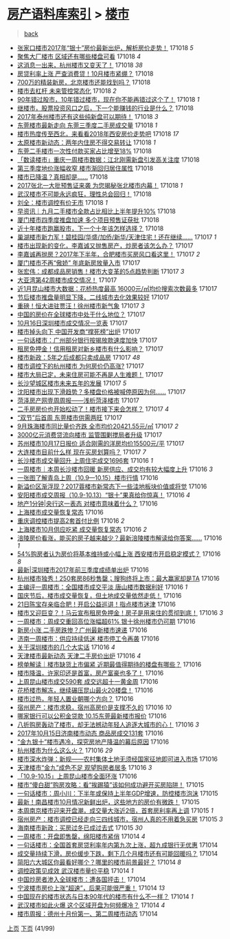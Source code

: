 [房产语料库索引](../../README.md)  > [楼市](楼市.md)
====
> [back](../README.md)

- [张家口楼市2017年“银十”房价最新出炉，解析房价走势！](http://jkwz.applinzi.com/ittc/7025810532173612049.html#%E5%BC%A0%E5%AE%B6%E5%8F%A3%E6%A5%BC%E5%B8%822017%E5%B9%B4%E2%80%9C%E9%93%B6%E5%8D%81%E2%80%9D%E6%88%BF%E4%BB%B7%E6%9C%80%E6%96%B0%E5%87%BA%E7%82%89%EF%BC%8C%E8%A7%A3%E6%9E%90%E6%88%BF%E4%BB%B7%E8%B5%B0%E5%8A%BF%EF%BC%81) 171018 *5* 
- [聚焦大厂楼市 区域还有哪些楼盘可看](http://jkwz.applinzi.com/ittc/7025805101132940304.html#%E8%81%9A%E7%84%A6%E5%A4%A7%E5%8E%82%E6%A5%BC%E5%B8%82+%E5%8C%BA%E5%9F%9F%E8%BF%98%E6%9C%89%E5%93%AA%E4%BA%9B%E6%A5%BC%E7%9B%98%E5%8F%AF%E7%9C%8B) 171018 *4* 
- [这消息一出来，杭州楼市又变天了！](http://jkwz.applinzi.com/ittc/7025796052194706448.html#%E8%BF%99%E6%B6%88%E6%81%AF%E4%B8%80%E5%87%BA%E6%9D%A5%EF%BC%8C%E6%9D%AD%E5%B7%9E%E6%A5%BC%E5%B8%82%E5%8F%88%E5%8F%98%E5%A4%A9%E4%BA%86%EF%BC%81) 171018 *38* 
- [房贷利率上涨 严查消费贷！10月楼市紧绷？](http://jkwz.applinzi.com/ittc/7025767428016047121.html#%E6%88%BF%E8%B4%B7%E5%88%A9%E7%8E%87%E4%B8%8A%E6%B6%A8+%E4%B8%A5%E6%9F%A5%E6%B6%88%E8%B4%B9%E8%B4%B7%EF%BC%8110%E6%9C%88%E6%A5%BC%E5%B8%82%E7%B4%A7%E7%BB%B7%EF%BC%9F) 171018  
- [700万的精装新房，北京楼市还能找到吗？](http://jkwz.applinzi.com/ittc/7025762491064386576.html#700%E4%B8%87%E7%9A%84%E7%B2%BE%E8%A3%85%E6%96%B0%E6%88%BF%EF%BC%8C%E5%8C%97%E4%BA%AC%E6%A5%BC%E5%B8%82%E8%BF%98%E8%83%BD%E6%89%BE%E5%88%B0%E5%90%97%EF%BC%9F) 171018  
- [楼市去杠杆 未来管控常态化](http://jkwz.applinzi.com/ittc/7025751022788674577.html#%E6%A5%BC%E5%B8%82%E5%8E%BB%E6%9D%A0%E6%9D%86+%E6%9C%AA%E6%9D%A5%E7%AE%A1%E6%8E%A7%E5%B8%B8%E6%80%81%E5%8C%96) 171018 *2* 
- [90年错过股市，10年错过楼市，现在你不能再错过这个了！](http://jkwz.applinzi.com/ittc/7025740260833756177.html#90%E5%B9%B4%E9%94%99%E8%BF%87%E8%82%A1%E5%B8%82%EF%BC%8C10%E5%B9%B4%E9%94%99%E8%BF%87%E6%A5%BC%E5%B8%82%EF%BC%8C%E7%8E%B0%E5%9C%A8%E4%BD%A0%E4%B8%8D%E8%83%BD%E5%86%8D%E9%94%99%E8%BF%87%E8%BF%99%E4%B8%AA%E4%BA%86%EF%BC%81) 171018 *1* 
- [继楼市，股票投资风口之后，下一个能赚钱的行业是什么？](http://jkwz.applinzi.com/ittc/7025420181281702929.html#%E7%BB%A7%E6%A5%BC%E5%B8%82%EF%BC%8C%E8%82%A1%E7%A5%A8%E6%8A%95%E8%B5%84%E9%A3%8E%E5%8F%A3%E4%B9%8B%E5%90%8E%EF%BC%8C%E4%B8%8B%E4%B8%80%E4%B8%AA%E8%83%BD%E8%B5%9A%E9%92%B1%E7%9A%84%E8%A1%8C%E4%B8%9A%E6%98%AF%E4%BB%80%E4%B9%88%EF%BC%9F) 171018  
- [2017年泰州楼市还有这些纯新盘可以期待！](http://jkwz.applinzi.com/ittc/7025728841824338961.html#2017%E5%B9%B4%E6%B3%B0%E5%B7%9E%E6%A5%BC%E5%B8%82%E8%BF%98%E6%9C%89%E8%BF%99%E4%BA%9B%E7%BA%AF%E6%96%B0%E7%9B%98%E5%8F%AF%E4%BB%A5%E6%9C%9F%E5%BE%85%EF%BC%81) 171018 *3* 
- [东莞楼市最新走向 东莞三季度二手房成交量](http://jkwz.applinzi.com/ittc/7025722983581221905.html#%E4%B8%9C%E8%8E%9E%E6%A5%BC%E5%B8%82%E6%9C%80%E6%96%B0%E8%B5%B0%E5%90%91+%E4%B8%9C%E8%8E%9E%E4%B8%89%E5%AD%A3%E5%BA%A6%E4%BA%8C%E6%89%8B%E6%88%BF%E6%88%90%E4%BA%A4%E9%87%8F) 171018 *1* 
- [楼市热度传至西北，来看看2018年西安房价走势吧](http://jkwz.applinzi.com/ittc/7025719871550260241.html#%E6%A5%BC%E5%B8%82%E7%83%AD%E5%BA%A6%E4%BC%A0%E8%87%B3%E8%A5%BF%E5%8C%97%EF%BC%8C%E6%9D%A5%E7%9C%8B%E7%9C%8B2018%E5%B9%B4%E8%A5%BF%E5%AE%89%E6%88%BF%E4%BB%B7%E8%B5%B0%E5%8A%BF%E5%90%A7) 171018 *17* 
- [太原楼市新动态：两年内住房不得交易转让](http://jkwz.applinzi.com/ittc/7025715392184583185.html#%E5%A4%AA%E5%8E%9F%E6%A5%BC%E5%B8%82%E6%96%B0%E5%8A%A8%E6%80%81%EF%BC%9A%E4%B8%A4%E5%B9%B4%E5%86%85%E4%BD%8F%E6%88%BF%E4%B8%8D%E5%BE%97%E4%BA%A4%E6%98%93%E8%BD%AC%E8%AE%A9) 171018 *1* 
- [东莞二手楼市一次性付款买家占比增至18%](http://jkwz.applinzi.com/ittc/7025714819141993489.html#%E4%B8%9C%E8%8E%9E%E4%BA%8C%E6%89%8B%E6%A5%BC%E5%B8%82%E4%B8%80%E6%AC%A1%E6%80%A7%E4%BB%98%E6%AC%BE%E4%B9%B0%E5%AE%B6%E5%8D%A0%E6%AF%94%E5%A2%9E%E8%87%B318%25) 171018  
- [「数读楼市」重庆一周楼市数据：江北刚需新盘引发高关注度](http://jkwz.applinzi.com/ittc/7025710342531974160.html#%E3%80%8C%E6%95%B0%E8%AF%BB%E6%A5%BC%E5%B8%82%E3%80%8D%E9%87%8D%E5%BA%86%E4%B8%80%E5%91%A8%E6%A5%BC%E5%B8%82%E6%95%B0%E6%8D%AE%EF%BC%9A%E6%B1%9F%E5%8C%97%E5%88%9A%E9%9C%80%E6%96%B0%E7%9B%98%E5%BC%95%E5%8F%91%E9%AB%98%E5%85%B3%E6%B3%A8%E5%BA%A6) 171018  
- [第三季度地价涨幅收窄 楼市渐回归居住属性](http://jkwz.applinzi.com/ittc/7025709647414166544.html#%E7%AC%AC%E4%B8%89%E5%AD%A3%E5%BA%A6%E5%9C%B0%E4%BB%B7%E6%B6%A8%E5%B9%85%E6%94%B6%E7%AA%84+%E6%A5%BC%E5%B8%82%E6%B8%90%E5%9B%9E%E5%BD%92%E5%B1%85%E4%BD%8F%E5%B1%9E%E6%80%A7) 171018  
- [楼市已降温？真相却是……](http://jkwz.applinzi.com/ittc/7025707151060894737.html#%E6%A5%BC%E5%B8%82%E5%B7%B2%E9%99%8D%E6%B8%A9%EF%BC%9F%E7%9C%9F%E7%9B%B8%E5%8D%B4%E6%98%AF%E2%80%A6%E2%80%A6) 171018  
- [2017张北一大批预售证来袭 为您揭秘张北楼市内幕！](http://jkwz.applinzi.com/ittc/7025701520794977297.html#2017%E5%BC%A0%E5%8C%97%E4%B8%80%E5%A4%A7%E6%89%B9%E9%A2%84%E5%94%AE%E8%AF%81%E6%9D%A5%E8%A2%AD+%E4%B8%BA%E6%82%A8%E6%8F%AD%E7%A7%98%E5%BC%A0%E5%8C%97%E6%A5%BC%E5%B8%82%E5%86%85%E5%B9%95%EF%BC%81) 171018 *1* 
- [武汉楼市不可能永远疯狂，理性总会回归！](http://jkwz.applinzi.com/ittc/7025693065086501904.html#%E6%AD%A6%E6%B1%89%E6%A5%BC%E5%B8%82%E4%B8%8D%E5%8F%AF%E8%83%BD%E6%B0%B8%E8%BF%9C%E7%96%AF%E7%8B%82%EF%BC%8C%E7%90%86%E6%80%A7%E6%80%BB%E4%BC%9A%E5%9B%9E%E5%BD%92%EF%BC%81) 171018  
- [刘全：楼市调控有价无市](http://jkwz.applinzi.com/ittc/7025692498951930897.html#%E5%88%98%E5%85%A8%EF%BC%9A%E6%A5%BC%E5%B8%82%E8%B0%83%E6%8E%A7%E6%9C%89%E4%BB%B7%E6%97%A0%E5%B8%82) 171018 *1* 
- [早资讯｜九月二手楼市全款占比相比上半年提升10%](http://jkwz.applinzi.com/ittc/7025692466634818576.html#%E6%97%A9%E8%B5%84%E8%AE%AF%EF%BD%9C%E4%B9%9D%E6%9C%88%E4%BA%8C%E6%89%8B%E6%A5%BC%E5%B8%82%E5%85%A8%E6%AC%BE%E5%8D%A0%E6%AF%94%E7%9B%B8%E6%AF%94%E4%B8%8A%E5%8D%8A%E5%B9%B4%E6%8F%90%E5%8D%8710%25) 171018  
- [厦门楼市四季度推盘加速 多个项目预售证获批](http://jkwz.applinzi.com/ittc/7025673945972474896.html#%E5%8E%A6%E9%97%A8%E6%A5%BC%E5%B8%82%E5%9B%9B%E5%AD%A3%E5%BA%A6%E6%8E%A8%E7%9B%98%E5%8A%A0%E9%80%9F+%E5%A4%9A%E4%B8%AA%E9%A1%B9%E7%9B%AE%E9%A2%84%E5%94%AE%E8%AF%81%E8%8E%B7%E6%89%B9) 171018  
- [近十年楼市跑赢股市，下一个十年该怎样选择？](http://jkwz.applinzi.com/ittc/7025670182050202641.html#%E8%BF%91%E5%8D%81%E5%B9%B4%E6%A5%BC%E5%B8%82%E8%B7%91%E8%B5%A2%E8%82%A1%E5%B8%82%EF%BC%8C%E4%B8%8B%E4%B8%80%E4%B8%AA%E5%8D%81%E5%B9%B4%E8%AF%A5%E6%80%8E%E6%A0%B7%E9%80%89%E6%8B%A9%EF%BC%9F) 171018  
- [巢湖楼市新力军！碧桂园/华盛/加侨/新华/天津住宅！还在继续……](http://jkwz.applinzi.com/ittc/7025552812866536465.html#%E5%B7%A2%E6%B9%96%E6%A5%BC%E5%B8%82%E6%96%B0%E5%8A%9B%E5%86%9B%EF%BC%81%E7%A2%A7%E6%A1%82%E5%9B%AD%2F%E5%8D%8E%E7%9B%9B%2F%E5%8A%A0%E4%BE%A8%2F%E6%96%B0%E5%8D%8E%2F%E5%A4%A9%E6%B4%A5%E4%BD%8F%E5%AE%85%EF%BC%81%E8%BF%98%E5%9C%A8%E7%BB%A7%E7%BB%AD%E2%80%A6%E2%80%A6) 171017 *1* 
- [楼市出现新的变化，李嘉诚又抛售房产，炒房者该怎么办？](http://jkwz.applinzi.com/ittc/7025548140713870352.html#%E6%A5%BC%E5%B8%82%E5%87%BA%E7%8E%B0%E6%96%B0%E7%9A%84%E5%8F%98%E5%8C%96%EF%BC%8C%E6%9D%8E%E5%98%89%E8%AF%9A%E5%8F%88%E6%8A%9B%E5%94%AE%E6%88%BF%E4%BA%A7%EF%BC%8C%E7%82%92%E6%88%BF%E8%80%85%E8%AF%A5%E6%80%8E%E4%B9%88%E5%8A%9E%EF%BC%9F) 171017  
- [李嘉诚再抛房？2017年下半年，合肥楼市买房风口看这里！](http://jkwz.applinzi.com/ittc/7025544698591183889.html#%E6%9D%8E%E5%98%89%E8%AF%9A%E5%86%8D%E6%8A%9B%E6%88%BF%EF%BC%9F2017%E5%B9%B4%E4%B8%8B%E5%8D%8A%E5%B9%B4%EF%BC%8C%E5%90%88%E8%82%A5%E6%A5%BC%E5%B8%82%E4%B9%B0%E6%88%BF%E9%A3%8E%E5%8F%A3%E7%9C%8B%E8%BF%99%E9%87%8C%EF%BC%81) 171017 *2* 
- [厦门楼市不再“傲娇” 年底新房放量入市](http://jkwz.applinzi.com/ittc/7025531848086782992.html#%E5%8E%A6%E9%97%A8%E6%A5%BC%E5%B8%82%E4%B8%8D%E5%86%8D%E2%80%9C%E5%82%B2%E5%A8%87%E2%80%9D+%E5%B9%B4%E5%BA%95%E6%96%B0%E6%88%BF%E6%94%BE%E9%87%8F%E5%85%A5%E5%B8%82) 171017  
- [张宏伟：成都成品房销售！楼市大变革的5点趋势判断](http://jkwz.applinzi.com/ittc/7025479909844190224.html#%E5%BC%A0%E5%AE%8F%E4%BC%9F%EF%BC%9A%E6%88%90%E9%83%BD%E6%88%90%E5%93%81%E6%88%BF%E9%94%80%E5%94%AE%EF%BC%81%E6%A5%BC%E5%B8%82%E5%A4%A7%E5%8F%98%E9%9D%A9%E7%9A%845%E7%82%B9%E8%B6%8B%E5%8A%BF%E5%88%A4%E6%96%AD) 171017 *3* 
- [大亚湾第42周楼市成交情况！](http://jkwz.applinzi.com/ittc/7025459732855391249.html#%E5%A4%A7%E4%BA%9A%E6%B9%BE%E7%AC%AC42%E5%91%A8%E6%A5%BC%E5%B8%82%E6%88%90%E4%BA%A4%E6%83%85%E5%86%B5%EF%BC%81) 171017  
- [近1月昆山楼市大数据：花桥热度最高 16000元/㎡均价搜索次数最多](http://jkwz.applinzi.com/ittc/7025447656648868881.html#%E8%BF%911%E6%9C%88%E6%98%86%E5%B1%B1%E6%A5%BC%E5%B8%82%E5%A4%A7%E6%95%B0%E6%8D%AE%EF%BC%9A%E8%8A%B1%E6%A1%A5%E7%83%AD%E5%BA%A6%E6%9C%80%E9%AB%98+16000%E5%85%83%2F%E3%8E%A1%E5%9D%87%E4%BB%B7%E6%90%9C%E7%B4%A2%E6%AC%A1%E6%95%B0%E6%9C%80%E5%A4%9A) 171017  
- [节后楼市推盘量明显下降，二线城市去化效果较好](http://jkwz.applinzi.com/ittc/7025444106434774033.html#%E8%8A%82%E5%90%8E%E6%A5%BC%E5%B8%82%E6%8E%A8%E7%9B%98%E9%87%8F%E6%98%8E%E6%98%BE%E4%B8%8B%E9%99%8D%EF%BC%8C%E4%BA%8C%E7%BA%BF%E5%9F%8E%E5%B8%82%E5%8E%BB%E5%8C%96%E6%95%88%E6%9E%9C%E8%BE%83%E5%A5%BD) 171017  
- [重磅！恒大进驻贾汪！徐州楼市新气象](http://jkwz.applinzi.com/ittc/7025438678686630928.html#%E9%87%8D%E7%A3%85%EF%BC%81%E6%81%92%E5%A4%A7%E8%BF%9B%E9%A9%BB%E8%B4%BE%E6%B1%AA%EF%BC%81%E5%BE%90%E5%B7%9E%E6%A5%BC%E5%B8%82%E6%96%B0%E6%B0%94%E8%B1%A1) 171017 *3* 
- [中国的房价在全球楼市中处于什么地位？](http://jkwz.applinzi.com/ittc/7025425506491696144.html#%E4%B8%AD%E5%9B%BD%E7%9A%84%E6%88%BF%E4%BB%B7%E5%9C%A8%E5%85%A8%E7%90%83%E6%A5%BC%E5%B8%82%E4%B8%AD%E5%A4%84%E4%BA%8E%E4%BB%80%E4%B9%88%E5%9C%B0%E4%BD%8D%EF%BC%9F) 171017  
- [10月16日深圳楼市成交情况一览表](http://jkwz.applinzi.com/ittc/7025414939777434641.html#10%E6%9C%8816%E6%97%A5%E6%B7%B1%E5%9C%B3%E6%A5%BC%E5%B8%82%E6%88%90%E4%BA%A4%E6%83%85%E5%86%B5%E4%B8%80%E8%A7%88%E8%A1%A8) 171017  
- [楼市掉头向下 中国开发商“撑死榜”出炉](http://jkwz.applinzi.com/ittc/7025411418743112721.html#%E6%A5%BC%E5%B8%82%E6%8E%89%E5%A4%B4%E5%90%91%E4%B8%8B+%E4%B8%AD%E5%9B%BD%E5%BC%80%E5%8F%91%E5%95%86%E2%80%9C%E6%92%91%E6%AD%BB%E6%A6%9C%E2%80%9D%E5%87%BA%E7%82%89) 171017  
- [一句话楼市：广州部分银行按揭放款速度加快](http://jkwz.applinzi.com/ittc/7025409873364386833.html#%E4%B8%80%E5%8F%A5%E8%AF%9D%E6%A5%BC%E5%B8%82%EF%BC%9A%E5%B9%BF%E5%B7%9E%E9%83%A8%E5%88%86%E9%93%B6%E8%A1%8C%E6%8C%89%E6%8F%AD%E6%94%BE%E6%AC%BE%E9%80%9F%E5%BA%A6%E5%8A%A0%E5%BF%AB) 171017  
- [租房免押金！信用租房对新乡楼市有什么影响？](http://jkwz.applinzi.com/ittc/7025405913232573456.html#%E7%A7%9F%E6%88%BF%E5%85%8D%E6%8A%BC%E9%87%91%EF%BC%81%E4%BF%A1%E7%94%A8%E7%A7%9F%E6%88%BF%E5%AF%B9%E6%96%B0%E4%B9%A1%E6%A5%BC%E5%B8%82%E6%9C%89%E4%BB%80%E4%B9%88%E5%BD%B1%E5%93%8D%EF%BC%9F) 171017  
- [楼市新政：5年之后成都只卖成品房](http://jkwz.applinzi.com/ittc/7025390984408597521.html#%E6%A5%BC%E5%B8%82%E6%96%B0%E6%94%BF%EF%BC%9A5%E5%B9%B4%E4%B9%8B%E5%90%8E%E6%88%90%E9%83%BD%E5%8F%AA%E5%8D%96%E6%88%90%E5%93%81%E6%88%BF) 171017 *48* 
- [楼市调控下的杭州楼市 为何房价仍高涨?](http://jkwz.applinzi.com/ittc/7025378604513494033.html#%E6%A5%BC%E5%B8%82%E8%B0%83%E6%8E%A7%E4%B8%8B%E7%9A%84%E6%9D%AD%E5%B7%9E%E6%A5%BC%E5%B8%82+%E4%B8%BA%E4%BD%95%E6%88%BF%E4%BB%B7%E4%BB%8D%E9%AB%98%E6%B6%A8%3F) 171017  
- [楼市大局已定，未来住房可能不再是人生难题！](http://jkwz.applinzi.com/ittc/7025366097199629329.html#%E6%A5%BC%E5%B8%82%E5%A4%A7%E5%B1%80%E5%B7%B2%E5%AE%9A%EF%BC%8C%E6%9C%AA%E6%9D%A5%E4%BD%8F%E6%88%BF%E5%8F%AF%E8%83%BD%E4%B8%8D%E5%86%8D%E6%98%AF%E4%BA%BA%E7%94%9F%E9%9A%BE%E9%A2%98%EF%BC%81) 171017  
- [长沙望城区楼市未来五年的发展](http://jkwz.applinzi.com/ittc/7025094776888755217.html#%E9%95%BF%E6%B2%99%E6%9C%9B%E5%9F%8E%E5%8C%BA%E6%A5%BC%E5%B8%82%E6%9C%AA%E6%9D%A5%E4%BA%94%E5%B9%B4%E7%9A%84%E5%8F%91%E5%B1%95) 171017 *5* 
- [沈阳楼市出现下滑趋势？多楼盘价格被喊停原因为何……](http://jkwz.applinzi.com/ittc/7025361881118802961.html#%E6%B2%88%E9%98%B3%E6%A5%BC%E5%B8%82%E5%87%BA%E7%8E%B0%E4%B8%8B%E6%BB%91%E8%B6%8B%E5%8A%BF%EF%BC%9F%E5%A4%9A%E6%A5%BC%E7%9B%98%E4%BB%B7%E6%A0%BC%E8%A2%AB%E5%96%8A%E5%81%9C%E5%8E%9F%E5%9B%A0%E4%B8%BA%E4%BD%95%E2%80%A6%E2%80%A6) 171017  
- [菏泽房产网壹周周报——浅析菏泽楼市](http://jkwz.applinzi.com/ittc/7025354227164120080.html#%E8%8F%8F%E6%B3%BD%E6%88%BF%E4%BA%A7%E7%BD%91%E5%A3%B9%E5%91%A8%E5%91%A8%E6%8A%A5%E2%80%94%E2%80%94%E6%B5%85%E6%9E%90%E8%8F%8F%E6%B3%BD%E6%A5%BC%E5%B8%82) 171017  
- [二手房房价也开始松动了！楼市接下来会怎样？](http://jkwz.applinzi.com/ittc/7025345605218599953.html#%E4%BA%8C%E6%89%8B%E6%88%BF%E6%88%BF%E4%BB%B7%E4%B9%9F%E5%BC%80%E5%A7%8B%E6%9D%BE%E5%8A%A8%E4%BA%86%EF%BC%81%E6%A5%BC%E5%B8%82%E6%8E%A5%E4%B8%8B%E6%9D%A5%E4%BC%9A%E6%80%8E%E6%A0%B7%EF%BC%9F) 171017 *4* 
- [“双节”后首周 东莞楼市供需两旺](http://jkwz.applinzi.com/ittc/7025343863424812049.html#%E2%80%9C%E5%8F%8C%E8%8A%82%E2%80%9D%E5%90%8E%E9%A6%96%E5%91%A8+%E4%B8%9C%E8%8E%9E%E6%A5%BC%E5%B8%82%E4%BE%9B%E9%9C%80%E4%B8%A4%E6%97%BA) 171017  
- [9月珠海楼市同比量价齐跌 全市均价20421.55元/㎡](http://jkwz.applinzi.com/ittc/7025306483225527312.html#9%E6%9C%88%E7%8F%A0%E6%B5%B7%E6%A5%BC%E5%B8%82%E5%90%8C%E6%AF%94%E9%87%8F%E4%BB%B7%E9%BD%90%E8%B7%8C+%E5%85%A8%E5%B8%82%E5%9D%87%E4%BB%B720421.55%E5%85%83%2F%E3%8E%A1) 171017 *2* 
- [3000亿元消费贷流向楼市 监管围剿搅局者升级](http://jkwz.applinzi.com/ittc/7025304550905480209.html#3000%E4%BA%BF%E5%85%83%E6%B6%88%E8%B4%B9%E8%B4%B7%E6%B5%81%E5%90%91%E6%A5%BC%E5%B8%82+%E7%9B%91%E7%AE%A1%E5%9B%B4%E5%89%BF%E6%90%85%E5%B1%80%E8%80%85%E5%8D%87%E7%BA%A7) 171017  
- [苏州楼市10月17日报价 适合刚需的洋房均价15500元/平](http://jkwz.applinzi.com/ittc/7025302746293601296.html#%E8%8B%8F%E5%B7%9E%E6%A5%BC%E5%B8%8210%E6%9C%8817%E6%97%A5%E6%8A%A5%E4%BB%B7+%E9%80%82%E5%90%88%E5%88%9A%E9%9C%80%E7%9A%84%E6%B4%8B%E6%88%BF%E5%9D%87%E4%BB%B715500%E5%85%83%2F%E5%B9%B3) 171017  
- [大连楼市目前什么样 现在买房划算吗？](http://jkwz.applinzi.com/ittc/7025199890404213777.html#%E5%A4%A7%E8%BF%9E%E6%A5%BC%E5%B8%82%E7%9B%AE%E5%89%8D%E4%BB%80%E4%B9%88%E6%A0%B7+%E7%8E%B0%E5%9C%A8%E4%B9%B0%E6%88%BF%E5%88%92%E7%AE%97%E5%90%97%EF%BC%9F) 171017 *7* 
- [长沙楼市成交量回升 上周住宅成交1696套](http://jkwz.applinzi.com/ittc/7025158728347812880.html#%E9%95%BF%E6%B2%99%E6%A5%BC%E5%B8%82%E6%88%90%E4%BA%A4%E9%87%8F%E5%9B%9E%E5%8D%87+%E4%B8%8A%E5%91%A8%E4%BD%8F%E5%AE%85%E6%88%90%E4%BA%A41696%E5%A5%97) 171016 *1* 
- [一周楼市｜本周长沙楼市回暖 新房供应、成交均有较大幅度上升](http://jkwz.applinzi.com/ittc/7025106745033229329.html#%E4%B8%80%E5%91%A8%E6%A5%BC%E5%B8%82%EF%BD%9C%E6%9C%AC%E5%91%A8%E9%95%BF%E6%B2%99%E6%A5%BC%E5%B8%82%E5%9B%9E%E6%9A%96+%E6%96%B0%E6%88%BF%E4%BE%9B%E5%BA%94%E3%80%81%E6%88%90%E4%BA%A4%E5%9D%87%E6%9C%89%E8%BE%83%E5%A4%A7%E5%B9%85%E5%BA%A6%E4%B8%8A%E5%8D%87) 171016 *3* 
- [一张图了解青岛上周（10.9—10.15）楼市行情](http://jkwz.applinzi.com/ittc/7025103780000039952.html#%E4%B8%80%E5%BC%A0%E5%9B%BE%E4%BA%86%E8%A7%A3%E9%9D%92%E5%B2%9B%E4%B8%8A%E5%91%A8%EF%BC%8810.9%E2%80%9410.15%EF%BC%89%E6%A5%BC%E5%B8%82%E8%A1%8C%E6%83%85) 171016  
- [新溢价区渐浮现？2017蓉楼市新常态下一些洼地板块价值或将觉](http://jkwz.applinzi.com/ittc/7025089960544306192.html#%E6%96%B0%E6%BA%A2%E4%BB%B7%E5%8C%BA%E6%B8%90%E6%B5%AE%E7%8E%B0%EF%BC%9F2017%E8%93%89%E6%A5%BC%E5%B8%82%E6%96%B0%E5%B8%B8%E6%80%81%E4%B8%8B%E4%B8%80%E4%BA%9B%E6%B4%BC%E5%9C%B0%E6%9D%BF%E5%9D%97%E4%BB%B7%E5%80%BC%E6%88%96%E5%B0%86%E8%A7%89) 171016  
- [安阳楼市成交周报（10.9-10.13）“银十”果真给你惊喜！](http://jkwz.applinzi.com/ittc/7025091666376131600.html#%E5%AE%89%E9%98%B3%E6%A5%BC%E5%B8%82%E6%88%90%E4%BA%A4%E5%91%A8%E6%8A%A5%EF%BC%8810.9-10.13%EF%BC%89%E2%80%9C%E9%93%B6%E5%8D%81%E2%80%9D%E6%9E%9C%E7%9C%9F%E7%BB%99%E4%BD%A0%E6%83%8A%E5%96%9C%EF%BC%81) 171016 *4* 
- [地产1分钟|央行这一表态 对楼市意味着什么？](http://jkwz.applinzi.com/ittc/7025095190698787856.html#%E5%9C%B0%E4%BA%A71%E5%88%86%E9%92%9F%7C%E5%A4%AE%E8%A1%8C%E8%BF%99%E4%B8%80%E8%A1%A8%E6%80%81+%E5%AF%B9%E6%A5%BC%E5%B8%82%E6%84%8F%E5%91%B3%E7%9D%80%E4%BB%80%E4%B9%88%EF%BC%9F) 171016  
- [上海楼市成交量恢复常态](http://jkwz.applinzi.com/ittc/7025094937245385744.html#%E4%B8%8A%E6%B5%B7%E6%A5%BC%E5%B8%82%E6%88%90%E4%BA%A4%E9%87%8F%E6%81%A2%E5%A4%8D%E5%B8%B8%E6%80%81) 171016  
- [重庆调控楼市提高2套首付比例](http://jkwz.applinzi.com/ittc/7025092432373498897.html#%E9%87%8D%E5%BA%86%E8%B0%83%E6%8E%A7%E6%A5%BC%E5%B8%82%E6%8F%90%E9%AB%982%E5%A5%97%E9%A6%96%E4%BB%98%E6%AF%94%E4%BE%8B) 171016 *2* 
- [上海楼市10月供应吃紧 成交量恢复常态](http://jkwz.applinzi.com/ittc/7025091754599121937.html#%E4%B8%8A%E6%B5%B7%E6%A5%BC%E5%B8%8210%E6%9C%88%E4%BE%9B%E5%BA%94%E5%90%83%E7%B4%A7+%E6%88%90%E4%BA%A4%E9%87%8F%E6%81%A2%E5%A4%8D%E5%B8%B8%E6%80%81) 171016 *2* 
- [涪陵房价看涨，能买的房子越来越少？最新涪陵楼市解读给你答案……](http://jkwz.applinzi.com/ittc/7025089757388997648.html#%E6%B6%AA%E9%99%B5%E6%88%BF%E4%BB%B7%E7%9C%8B%E6%B6%A8%EF%BC%8C%E8%83%BD%E4%B9%B0%E7%9A%84%E6%88%BF%E5%AD%90%E8%B6%8A%E6%9D%A5%E8%B6%8A%E5%B0%91%EF%BC%9F%E6%9C%80%E6%96%B0%E6%B6%AA%E9%99%B5%E6%A5%BC%E5%B8%82%E8%A7%A3%E8%AF%BB%E7%BB%99%E4%BD%A0%E7%AD%94%E6%A1%88%E2%80%A6%E2%80%A6) 171016 *1* 
- [54%购房者认为房价将基本维持或小幅上涨 西安楼市开启稳定模式？](http://jkwz.applinzi.com/ittc/7024954268732359697.html#54%25%E8%B4%AD%E6%88%BF%E8%80%85%E8%AE%A4%E4%B8%BA%E6%88%BF%E4%BB%B7%E5%B0%86%E5%9F%BA%E6%9C%AC%E7%BB%B4%E6%8C%81%E6%88%96%E5%B0%8F%E5%B9%85%E4%B8%8A%E6%B6%A8+%E8%A5%BF%E5%AE%89%E6%A5%BC%E5%B8%82%E5%BC%80%E5%90%AF%E7%A8%B3%E5%AE%9A%E6%A8%A1%E5%BC%8F%EF%BC%9F) 171016 *8* 
- [最新|深圳楼市2017年前三季度成绩单出炉](http://jkwz.applinzi.com/ittc/7025077249563427856.html#%E6%9C%80%E6%96%B0%7C%E6%B7%B1%E5%9C%B3%E6%A5%BC%E5%B8%822017%E5%B9%B4%E5%89%8D%E4%B8%89%E5%AD%A3%E5%BA%A6%E6%88%90%E7%BB%A9%E5%8D%95%E5%87%BA%E7%82%89) 171016  
- [杭州楼市独秀！250套房86秒售罄；搜狗终将上市：最大赢家却是TA](http://jkwz.applinzi.com/ittc/7025076333036717072.html#%E6%9D%AD%E5%B7%9E%E6%A5%BC%E5%B8%82%E7%8B%AC%E7%A7%80%EF%BC%81250%E5%A5%97%E6%88%BF86%E7%A7%92%E5%94%AE%E7%BD%84%EF%BC%9B%E6%90%9C%E7%8B%97%E7%BB%88%E5%B0%86%E4%B8%8A%E5%B8%82%EF%BC%9A%E6%9C%80%E5%A4%A7%E8%B5%A2%E5%AE%B6%E5%8D%B4%E6%98%AFTA) 171016  
- [主编评一周楼市：全国楼市成交平淡 唐山楼市数据利好](http://jkwz.applinzi.com/ittc/7025075554930394128.html#%E4%B8%BB%E7%BC%96%E8%AF%84%E4%B8%80%E5%91%A8%E6%A5%BC%E5%B8%82%EF%BC%9A%E5%85%A8%E5%9B%BD%E6%A5%BC%E5%B8%82%E6%88%90%E4%BA%A4%E5%B9%B3%E6%B7%A1+%E5%94%90%E5%B1%B1%E6%A5%BC%E5%B8%82%E6%95%B0%E6%8D%AE%E5%88%A9%E5%A5%BD) 171016 *1* 
- [国庆节后，楼市成交量恢复，但土地成交量依然走低！](http://jkwz.applinzi.com/ittc/7025066684505916433.html#%E5%9B%BD%E5%BA%86%E8%8A%82%E5%90%8E%EF%BC%8C%E6%A5%BC%E5%B8%82%E6%88%90%E4%BA%A4%E9%87%8F%E6%81%A2%E5%A4%8D%EF%BC%8C%E4%BD%86%E5%9C%9F%E5%9C%B0%E6%88%90%E4%BA%A4%E9%87%8F%E4%BE%9D%E7%84%B6%E8%B5%B0%E4%BD%8E%EF%BC%81) 171016  
- [21日陈宝存亲临合肥！开启公益巡讲！指点楼市迷津](http://jkwz.applinzi.com/ittc/7025061862012617745.html#21%E6%97%A5%E9%99%88%E5%AE%9D%E5%AD%98%E4%BA%B2%E4%B8%B4%E5%90%88%E8%82%A5%EF%BC%81%E5%BC%80%E5%90%AF%E5%85%AC%E7%9B%8A%E5%B7%A1%E8%AE%B2%EF%BC%81%E6%8C%87%E7%82%B9%E6%A5%BC%E5%B8%82%E8%BF%B7%E6%B4%A5) 171016  
- [楼市又迎巨变？！马云宣布租房免押金！房子是用来住的贯彻到底！](http://jkwz.applinzi.com/ittc/7025061767322010640.html#%E6%A5%BC%E5%B8%82%E5%8F%88%E8%BF%8E%E5%B7%A8%E5%8F%98%EF%BC%9F%EF%BC%81%E9%A9%AC%E4%BA%91%E5%AE%A3%E5%B8%83%E7%A7%9F%E6%88%BF%E5%85%8D%E6%8A%BC%E9%87%91%EF%BC%81%E6%88%BF%E5%AD%90%E6%98%AF%E7%94%A8%E6%9D%A5%E4%BD%8F%E7%9A%84%E8%B4%AF%E5%BD%BB%E5%88%B0%E5%BA%95%EF%BC%81) 171016 *3* 
- [一周楼市：周成交重回高位涨幅超61% 银十徐州楼市仍可期](http://jkwz.applinzi.com/ittc/7025061739425694736.html#%E4%B8%80%E5%91%A8%E6%A5%BC%E5%B8%82%EF%BC%9A%E5%91%A8%E6%88%90%E4%BA%A4%E9%87%8D%E5%9B%9E%E9%AB%98%E4%BD%8D%E6%B6%A8%E5%B9%85%E8%B6%8561%25+%E9%93%B6%E5%8D%81%E5%BE%90%E5%B7%9E%E6%A5%BC%E5%B8%82%E4%BB%8D%E5%8F%AF%E6%9C%9F) 171016  
- [新房小涨 二手房跌惨？广州最新楼市速递](http://jkwz.applinzi.com/ittc/7025039617110311953.html#%E6%96%B0%E6%88%BF%E5%B0%8F%E6%B6%A8+%E4%BA%8C%E6%89%8B%E6%88%BF%E8%B7%8C%E6%83%A8%EF%BC%9F%E5%B9%BF%E5%B7%9E%E6%9C%80%E6%96%B0%E6%A5%BC%E5%B8%82%E9%80%9F%E9%80%92) 171016  
- [济南一周楼市：供应持续低迷 楼市停工令再袭](http://jkwz.applinzi.com/ittc/7025056333232079888.html#%E6%B5%8E%E5%8D%97%E4%B8%80%E5%91%A8%E6%A5%BC%E5%B8%82%EF%BC%9A%E4%BE%9B%E5%BA%94%E6%8C%81%E7%BB%AD%E4%BD%8E%E8%BF%B7+%E6%A5%BC%E5%B8%82%E5%81%9C%E5%B7%A5%E4%BB%A4%E5%86%8D%E8%A2%AD) 171016  
- [关于深圳楼市的几个大实话](http://jkwz.applinzi.com/ittc/7025051511724442640.html#%E5%85%B3%E4%BA%8E%E6%B7%B1%E5%9C%B3%E6%A5%BC%E5%B8%82%E7%9A%84%E5%87%A0%E4%B8%AA%E5%A4%A7%E5%AE%9E%E8%AF%9D) 171016 *4* 
- [天津楼市最新动态 天津二手房价出炉](http://jkwz.applinzi.com/ittc/7025043015217972241.html#%E5%A4%A9%E6%B4%A5%E6%A5%BC%E5%B8%82%E6%9C%80%E6%96%B0%E5%8A%A8%E6%80%81+%E5%A4%A9%E6%B4%A5%E4%BA%8C%E6%89%8B%E6%88%BF%E4%BB%B7%E5%87%BA%E7%82%89) 171016 *4* 
- [榜单解读｜楼市缺货上市偏紧 近期最值得期待的楼盘有哪些？](http://jkwz.applinzi.com/ittc/7025029843681543184.html#%E6%A6%9C%E5%8D%95%E8%A7%A3%E8%AF%BB%EF%BD%9C%E6%A5%BC%E5%B8%82%E7%BC%BA%E8%B4%A7%E4%B8%8A%E5%B8%82%E5%81%8F%E7%B4%A7+%E8%BF%91%E6%9C%9F%E6%9C%80%E5%80%BC%E5%BE%97%E6%9C%9F%E5%BE%85%E7%9A%84%E6%A5%BC%E7%9B%98%E6%9C%89%E5%93%AA%E4%BA%9B%EF%BC%9F) 171016  
- [楼市降温，许家印还是首富，房产富豪也多了！](http://jkwz.applinzi.com/ittc/7025001616959341585.html#%E6%A5%BC%E5%B8%82%E9%99%8D%E6%B8%A9%EF%BC%8C%E8%AE%B8%E5%AE%B6%E5%8D%B0%E8%BF%98%E6%98%AF%E9%A6%96%E5%AF%8C%EF%BC%8C%E6%88%BF%E4%BA%A7%E5%AF%8C%E8%B1%AA%E4%B9%9F%E5%A4%9A%E4%BA%86%EF%BC%81) 171016  
- [上周昆山楼市成交590套 成交远超十一黄金周](http://jkwz.applinzi.com/ittc/7024988181290812432.html#%E4%B8%8A%E5%91%A8%E6%98%86%E5%B1%B1%E6%A5%BC%E5%B8%82%E6%88%90%E4%BA%A4590%E5%A5%97+%E6%88%90%E4%BA%A4%E8%BF%9C%E8%B6%85%E5%8D%81%E4%B8%80%E9%BB%84%E9%87%91%E5%91%A8) 171016  
- [花桥楼市解冻，继续碾压昆山最火20楼盘！](http://jkwz.applinzi.com/ittc/7024983046468666385.html#%E8%8A%B1%E6%A1%A5%E6%A5%BC%E5%B8%82%E8%A7%A3%E5%86%BB%EF%BC%8C%E7%BB%A7%E7%BB%AD%E7%A2%BE%E5%8E%8B%E6%98%86%E5%B1%B1%E6%9C%80%E7%81%AB20%E6%A5%BC%E7%9B%98%EF%BC%81) 171016  
- [楼市过热，年轻人置业朝哪个方向？](http://jkwz.applinzi.com/ittc/7024976270901904400.html#%E6%A5%BC%E5%B8%82%E8%BF%87%E7%83%AD%EF%BC%8C%E5%B9%B4%E8%BD%BB%E4%BA%BA%E7%BD%AE%E4%B8%9A%E6%9C%9D%E5%93%AA%E4%B8%AA%E6%96%B9%E5%90%91%EF%BC%9F) 171016  
- [宿州房产：楼市求稳，宿州高房价是支撑不久的](http://jkwz.applinzi.com/ittc/7024974780179153937.html#%E5%AE%BF%E5%B7%9E%E6%88%BF%E4%BA%A7%EF%BC%9A%E6%A5%BC%E5%B8%82%E6%B1%82%E7%A8%B3%EF%BC%8C%E5%AE%BF%E5%B7%9E%E9%AB%98%E6%88%BF%E4%BB%B7%E6%98%AF%E6%94%AF%E6%92%91%E4%B8%8D%E4%B9%85%E7%9A%84) 171016 *10* 
- [哪家银行可以公积金贷款 10.15东莞最新楼市报价](http://jkwz.applinzi.com/ittc/7024973689014191120.html#%E5%93%AA%E5%AE%B6%E9%93%B6%E8%A1%8C%E5%8F%AF%E4%BB%A5%E5%85%AC%E7%A7%AF%E9%87%91%E8%B4%B7%E6%AC%BE+10.15%E4%B8%9C%E8%8E%9E%E6%9C%80%E6%96%B0%E6%A5%BC%E5%B8%82%E6%8A%A5%E4%BB%B7) 171016  
- [八折购房轰动了楼市，却无法撼动年轻人追逐大城市的心！](http://jkwz.applinzi.com/ittc/7024973310276928528.html#%E5%85%AB%E6%8A%98%E8%B4%AD%E6%88%BF%E8%BD%B0%E5%8A%A8%E4%BA%86%E6%A5%BC%E5%B8%82%EF%BC%8C%E5%8D%B4%E6%97%A0%E6%B3%95%E6%92%BC%E5%8A%A8%E5%B9%B4%E8%BD%BB%E4%BA%BA%E8%BF%BD%E9%80%90%E5%A4%A7%E5%9F%8E%E5%B8%82%E7%9A%84%E5%BF%83%EF%BC%81) 171016 *3* 
- [2017年10月15日济南楼市动态 商品房成交131套](http://jkwz.applinzi.com/ittc/7024971996054684689.html#2017%E5%B9%B410%E6%9C%8815%E6%97%A5%E6%B5%8E%E5%8D%97%E6%A5%BC%E5%B8%82%E5%8A%A8%E6%80%81+%E5%95%86%E5%93%81%E6%88%BF%E6%88%90%E4%BA%A4131%E5%A5%97) 171016  
- [“金九银十”楼市遇冷，探究房地产降温的幕后原因](http://jkwz.applinzi.com/ittc/7024972081337467920.html#%E2%80%9C%E9%87%91%E4%B9%9D%E9%93%B6%E5%8D%81%E2%80%9D%E6%A5%BC%E5%B8%82%E9%81%87%E5%86%B7%EF%BC%8C%E6%8E%A2%E7%A9%B6%E6%88%BF%E5%9C%B0%E4%BA%A7%E9%99%8D%E6%B8%A9%E7%9A%84%E5%B9%95%E5%90%8E%E5%8E%9F%E5%9B%A0) 171016  
- [杭州楼市为什么这么火？](http://jkwz.applinzi.com/ittc/7024956410075546641.html#%E6%9D%AD%E5%B7%9E%E6%A5%BC%E5%B8%82%E4%B8%BA%E4%BB%80%E4%B9%88%E8%BF%99%E4%B9%88%E7%81%AB%EF%BC%9F) 171016 *29* 
- [楼市深水炸弹：新规——农村集体土地无须经国家征地即可进入市场](http://jkwz.applinzi.com/ittc/7024834953244836881.html#%E6%A5%BC%E5%B8%82%E6%B7%B1%E6%B0%B4%E7%82%B8%E5%BC%B9%EF%BC%9A%E6%96%B0%E8%A7%84%E2%80%94%E2%80%94%E5%86%9C%E6%9D%91%E9%9B%86%E4%BD%93%E5%9C%9F%E5%9C%B0%E6%97%A0%E9%A1%BB%E7%BB%8F%E5%9B%BD%E5%AE%B6%E5%BE%81%E5%9C%B0%E5%8D%B3%E5%8F%AF%E8%BF%9B%E5%85%A5%E5%B8%82%E5%9C%BA) 171016  
- [天津楼市“金九”成色不足 观望购房者居多](http://jkwz.applinzi.com/ittc/7024814946666415120.html#%E5%A4%A9%E6%B4%A5%E6%A5%BC%E5%B8%82%E2%80%9C%E9%87%91%E4%B9%9D%E2%80%9D%E6%88%90%E8%89%B2%E4%B8%8D%E8%B6%B3+%E8%A7%82%E6%9C%9B%E8%B4%AD%E6%88%BF%E8%80%85%E5%B1%85%E5%A4%9A) 171016 *3* 
- [「10.9-10.15」上周昆山楼市全面环涨](http://jkwz.applinzi.com/ittc/7024819351260234769.html#%E3%80%8C10.9-10.15%E3%80%8D%E4%B8%8A%E5%91%A8%E6%98%86%E5%B1%B1%E6%A5%BC%E5%B8%82%E5%85%A8%E9%9D%A2%E7%8E%AF%E6%B6%A8) 171016  
- [楼市“傻白甜”购房攻略：看“挨踢猿”该如何成功避开买房陷阱！](http://jkwz.applinzi.com/ittc/7024809495375643664.html#%E6%A5%BC%E5%B8%82%E2%80%9C%E5%82%BB%E7%99%BD%E7%94%9C%E2%80%9D%E8%B4%AD%E6%88%BF%E6%94%BB%E7%95%A5%EF%BC%9A%E7%9C%8B%E2%80%9C%E6%8C%A8%E8%B8%A2%E7%8C%BF%E2%80%9D%E8%AF%A5%E5%A6%82%E4%BD%95%E6%88%90%E5%8A%9F%E9%81%BF%E5%BC%80%E4%B9%B0%E6%88%BF%E9%99%B7%E9%98%B1%EF%BC%81) 171015  
- [一句话楼市：周小川：下半年或保持上半年GDP增速，防控楼市泡沫](http://jkwz.applinzi.com/ittc/7024743834804814864.html#%E4%B8%80%E5%8F%A5%E8%AF%9D%E6%A5%BC%E5%B8%82%EF%BC%9A%E5%91%A8%E5%B0%8F%E5%B7%9D%EF%BC%9A%E4%B8%8B%E5%8D%8A%E5%B9%B4%E6%88%96%E4%BF%9D%E6%8C%81%E4%B8%8A%E5%8D%8A%E5%B9%B4GDP%E5%A2%9E%E9%80%9F%EF%BC%8C%E9%98%B2%E6%8E%A7%E6%A5%BC%E5%B8%82%E6%B3%A1%E6%B2%AB) 171015  
- [最新！南昌楼市10月情况新鲜出炉，这些地方的房价有微跌！](http://jkwz.applinzi.com/ittc/7024716283168424976.html#%E6%9C%80%E6%96%B0%EF%BC%81%E5%8D%97%E6%98%8C%E6%A5%BC%E5%B8%8210%E6%9C%88%E6%83%85%E5%86%B5%E6%96%B0%E9%B2%9C%E5%87%BA%E7%82%89%EF%BC%8C%E8%BF%99%E4%BA%9B%E5%9C%B0%E6%96%B9%E7%9A%84%E6%88%BF%E4%BB%B7%E6%9C%89%E5%BE%AE%E8%B7%8C%EF%BC%81) 171015  
- [本周南京楼市迎来开盘潮，成交量大涨近2倍，首套房利率再上调](http://jkwz.applinzi.com/ittc/7024705313750647825.html#%E6%9C%AC%E5%91%A8%E5%8D%97%E4%BA%AC%E6%A5%BC%E5%B8%82%E8%BF%8E%E6%9D%A5%E5%BC%80%E7%9B%98%E6%BD%AE%EF%BC%8C%E6%88%90%E4%BA%A4%E9%87%8F%E5%A4%A7%E6%B6%A8%E8%BF%912%E5%80%8D%EF%BC%8C%E9%A6%96%E5%A5%97%E6%88%BF%E5%88%A9%E7%8E%87%E5%86%8D%E4%B8%8A%E8%B0%83) 171015 *1* 
- [宿州房产：楼市调控已经走向三四线城市，宿州人真的不用着急买房](http://jkwz.applinzi.com/ittc/7023855613908616209.html#%E5%AE%BF%E5%B7%9E%E6%88%BF%E4%BA%A7%EF%BC%9A%E6%A5%BC%E5%B8%82%E8%B0%83%E6%8E%A7%E5%B7%B2%E7%BB%8F%E8%B5%B0%E5%90%91%E4%B8%89%E5%9B%9B%E7%BA%BF%E5%9F%8E%E5%B8%82%EF%BC%8C%E5%AE%BF%E5%B7%9E%E4%BA%BA%E7%9C%9F%E7%9A%84%E4%B8%8D%E7%94%A8%E7%9D%80%E6%80%A5%E4%B9%B0%E6%88%BF) 171015 *3* 
- [海南楼市新政：买房过冬已成过去式](http://jkwz.applinzi.com/ittc/7023872338028921872.html#%E6%B5%B7%E5%8D%97%E6%A5%BC%E5%B8%82%E6%96%B0%E6%94%BF%EF%BC%9A%E4%B9%B0%E6%88%BF%E8%BF%87%E5%86%AC%E5%B7%B2%E6%88%90%E8%BF%87%E5%8E%BB%E5%BC%8F) 171015 *30* 
- [一周楼市：开盘即售罄，绵阳楼市紧俏](http://jkwz.applinzi.com/ittc/7024432380306261009.html#%E4%B8%80%E5%91%A8%E6%A5%BC%E5%B8%82%EF%BC%9A%E5%BC%80%E7%9B%98%E5%8D%B3%E5%94%AE%E7%BD%84%EF%BC%8C%E7%BB%B5%E9%98%B3%E6%A5%BC%E5%B8%82%E7%B4%A7%E4%BF%8F) 171014 *4* 
- [一句话楼市：全国首套房贷利率年内第九次上涨，超九成银行无优惠](http://jkwz.applinzi.com/ittc/7024394333275554832.html#%E4%B8%80%E5%8F%A5%E8%AF%9D%E6%A5%BC%E5%B8%82%EF%BC%9A%E5%85%A8%E5%9B%BD%E9%A6%96%E5%A5%97%E6%88%BF%E8%B4%B7%E5%88%A9%E7%8E%87%E5%B9%B4%E5%86%85%E7%AC%AC%E4%B9%9D%E6%AC%A1%E4%B8%8A%E6%B6%A8%EF%BC%8C%E8%B6%85%E4%B9%9D%E6%88%90%E9%93%B6%E8%A1%8C%E6%97%A0%E4%BC%98%E6%83%A0) 171014  
- [成交量持续下滑，房价缓步下跌，剩下几个月楼市还有可能回暖吗？](http://jkwz.applinzi.com/ittc/7024337933233030161.html#%E6%88%90%E4%BA%A4%E9%87%8F%E6%8C%81%E7%BB%AD%E4%B8%8B%E6%BB%91%EF%BC%8C%E6%88%BF%E4%BB%B7%E7%BC%93%E6%AD%A5%E4%B8%8B%E8%B7%8C%EF%BC%8C%E5%89%A9%E4%B8%8B%E5%87%A0%E4%B8%AA%E6%9C%88%E6%A5%BC%E5%B8%82%E8%BF%98%E6%9C%89%E5%8F%AF%E8%83%BD%E5%9B%9E%E6%9A%96%E5%90%97%EF%BC%9F) 171014  
- [简阳六大城区你最看好哪个？哪里的楼市前景最好？](http://jkwz.applinzi.com/ittc/7024305422989788177.html#%E7%AE%80%E9%98%B3%E5%85%AD%E5%A4%A7%E5%9F%8E%E5%8C%BA%E4%BD%A0%E6%9C%80%E7%9C%8B%E5%A5%BD%E5%93%AA%E4%B8%AA%EF%BC%9F%E5%93%AA%E9%87%8C%E7%9A%84%E6%A5%BC%E5%B8%82%E5%89%8D%E6%99%AF%E6%9C%80%E5%A5%BD%EF%BC%9F) 171014 *8* 
- [调控政策见成效 武汉楼市量价平稳](http://jkwz.applinzi.com/ittc/7024303727547253776.html#%E8%B0%83%E6%8E%A7%E6%94%BF%E7%AD%96%E8%A7%81%E6%88%90%E6%95%88+%E6%AD%A6%E6%B1%89%E6%A5%BC%E5%B8%82%E9%87%8F%E4%BB%B7%E5%B9%B3%E7%A8%B3) 171014 *1* 
- [中国炒房者渗入全球楼市：遭各国抨击！](http://jkwz.applinzi.com/ittc/7024261013107639312.html#%E4%B8%AD%E5%9B%BD%E7%82%92%E6%88%BF%E8%80%85%E6%B8%97%E5%85%A5%E5%85%A8%E7%90%83%E6%A5%BC%E5%B8%82%EF%BC%9A%E9%81%AD%E5%90%84%E5%9B%BD%E6%8A%A8%E5%87%BB%EF%BC%81) 171014  
- [宁波楼市房价上涨“超速”，后果可能很严重！](http://jkwz.applinzi.com/ittc/7024258185714730000.html#%E5%AE%81%E6%B3%A2%E6%A5%BC%E5%B8%82%E6%88%BF%E4%BB%B7%E4%B8%8A%E6%B6%A8%E2%80%9C%E8%B6%85%E9%80%9F%E2%80%9D%EF%BC%8C%E5%90%8E%E6%9E%9C%E5%8F%AF%E8%83%BD%E5%BE%88%E4%B8%A5%E9%87%8D%EF%BC%81) 171014 *13* 
- [中国现在的楼市状态与日本90年代的楼市有什么不一样？](http://jkwz.applinzi.com/ittc/7024257498549322768.html#%E4%B8%AD%E5%9B%BD%E7%8E%B0%E5%9C%A8%E7%9A%84%E6%A5%BC%E5%B8%82%E7%8A%B6%E6%80%81%E4%B8%8E%E6%97%A5%E6%9C%AC90%E5%B9%B4%E4%BB%A3%E7%9A%84%E6%A5%BC%E5%B8%82%E6%9C%89%E4%BB%80%E4%B9%88%E4%B8%8D%E4%B8%80%E6%A0%B7%EF%BC%9F) 171014 *1* 
- [武汉楼市如此火爆 这个区域开盘为何频爆冷？](http://jkwz.applinzi.com/ittc/7024243974259344401.html#%E6%AD%A6%E6%B1%89%E6%A5%BC%E5%B8%82%E5%A6%82%E6%AD%A4%E7%81%AB%E7%88%86+%E8%BF%99%E4%B8%AA%E5%8C%BA%E5%9F%9F%E5%BC%80%E7%9B%98%E4%B8%BA%E4%BD%95%E9%A2%91%E7%88%86%E5%86%B7%EF%BC%9F) 171014 *4* 
- [楼市周报：德州十月份第一、第二周楼市动态](http://jkwz.applinzi.com/ittc/7024237551001535505.html#%E6%A5%BC%E5%B8%82%E5%91%A8%E6%8A%A5%EF%BC%9A%E5%BE%B7%E5%B7%9E%E5%8D%81%E6%9C%88%E4%BB%BD%E7%AC%AC%E4%B8%80%E3%80%81%E7%AC%AC%E4%BA%8C%E5%91%A8%E6%A5%BC%E5%B8%82%E5%8A%A8%E6%80%81) 171014  


 [上页](楼市42.md) [下页](楼市40.md)          (41/99)